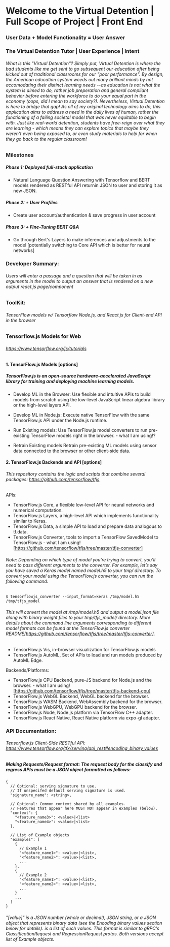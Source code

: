 # Welcome to the Virtual Detention | Full Scope of Project | Front End 
### User Data + Model Functionality = User Answer

### The Virtual Detention Tutor | User Experience | Intent
######  What is this "Virtual Detention"? Simply put, Virtual Detention is where the bad students like me get sent to go subsequent our education after being kicked out of traditional classrooms for our "poor performance". By design, the American education system weeds out many brilliant minds by not accomodating their distinct learning needs --as education is not what the system is aimed to do, rather job preperation and general compliant behavior before entering the workforce to do your equal part in the economy (oops, did I mean to say society?). Nevertheless, Virtual Detention is here to bridge that gap! As all of my original technology aims to do, this application aims to address a need in the daily lives of human, rather the functioning of a failing societal model that was never equitable to begin with. Just like real-world detention, students have free-reign over what they are learning - which means they can explore topics that maybe they weren't even being exposed to, or even study materials to help for when they go back to the regular classroom!   
    
### Milestones
##### Phase 1: Deployed full-stack application
* Natural Language Question Answering with Tensorflow and BERT models rendered as RESTful API returnin JSON to user and storing it as new JSON.

##### Phase 2: + User Profiles
* Create user account/authentication & save progress in user account

##### Phase 3: + Fine-Tuning BERT Q&A
* Go through Bert's Layers to make inferences and adjustments to the model [potentially switching to Core API which is better for neural networks]

### Developer Summary:
###### Users will enter a passage and a question that will be taken in as arguments in the model to output an answer that is rendered on a new output react.js page/component

### ToolKit:
###### TensorFlow models w/ Tensorflow Node.js, and React.js for Client-end API in the browser

### Tensorflow.js Models for Web
###### https://www.tensorflow.org/js/tutorials
#### 1. TensorFlow.js Models [options]
##### TensorFlow.js is an open-source hardware-accelerated JavaScript library for training and deploying machine learning models.

* Develop ML in the Browser: Use flexible and intuitive APIs to build models from scratch using the low-level JavaScript linear algebra library or the high-level layers API.

* Develop ML in Node.js: Execute native TensorFlow with the same TensorFlow.js API under the Node.js runtime.

* Run Existing models: Use TensorFlow.js model converters to run pre-existing TensorFlow models right in the browser.  - what I am using⁉️

* Retrain Existing models
Retrain pre-existing ML models using sensor data connected to the browser or other client-side data.

#### 2. TensorFlow.js Backends and API [options]
###### This repository contains the logic and scripts that combine several packages: https://github.com/tensorflow/tfjs

APIs:
* TensorFlow.js Core, a flexible low-level API for neural networks and numerical computation.
* TensorFlow.js Layers, a high-level API which implements functionality similar to Keras.
* TensorFlow.js Data, a simple API to load and prepare data analogous to tf.data.
* TensorFlow.js Converter, tools to import a TensorFlow SavedModel to TensorFlow.js - what I am using! [https://github.com/tensorflow/tfjs/tree/master/tfjs-converter]
###### Note: Depending on which type of model you’re trying to convert, you’ll need to pass different arguments to the converter. For example, let’s say you have saved a Keras model named model.h5 to your tmp/ directory. To convert your model using the TensorFlow.js converter, you can run the following command:

    $ tensorflowjs_converter --input_format=keras /tmp/model.h5 /tmp/tfjs_model
###### This will convert the model at /tmp/model.h5 and output a model.json file along with binary weight files to your tmp/tfjs_model/ directory. More details about the command line arguments corresponding to different model formats can be found at the TensorFlow.js converter README[https://github.com/tensorflow/tfjs/tree/master/tfjs-converter].

* TensorFlow.js Vis, in-browser visualization for TensorFlow.js models
* TensorFlow.js AutoML, Set of APIs to load and run models produced by AutoML Edge.

Backends/Platforms:
* TensorFlow.js CPU Backend, pure-JS backend for Node.js and the browser. - what I am using! [https://github.com/tensorflow/tfjs/tree/master/tfjs-backend-cpu]
* TensorFlow.js WebGL Backend, WebGL backend for the browser.
* TensorFlow.js WASM Backend, WebAssembly backend for the browser.
* TensorFlow.js WebGPU, WebGPU backend for the browser.
* TensorFlow.js Node, Node.js platform via TensorFlow C++ adapter.
* TensorFlow.js React Native, React Native platform via expo-gl adapter.

### API Documentation:
###### Tensorflow.js Client-Side RESTful API: https://www.tensorflow.org/tfx/serving/api_rest#encoding_binary_values
#####  Making Requests/Request format: The request body for the classify and regress APIs must be a JSON object formatted as follows:

    {
      // Optional: serving signature to use.
      // If unspecifed default serving signature is used.
      "signature_name": <string>,

      // Optional: Common context shared by all examples.
      // Features that appear here MUST NOT appear in examples (below).
      "context": {
        "<feature_name3>": <value>|<list>
        "<feature_name4>": <value>|<list>
      },

      // List of Example objects
      "examples": [
        {
          // Example 1
          "<feature_name1>": <value>|<list>,
          "<feature_name2>": <value>|<list>,
          ...
        },
        {
          // Example 2
          "<feature_name1>": <value>|<list>,
          "<feature_name2>": <value>|<list>,
          ...
        }
        ...
      ]
    }
###### "[value]" is a JSON number (whole or decimal), JSON string, or a JSON object that represents binary data (see the Encoding binary values section below for details). <list> is a list of such values. This format is similar to gRPC's ClassificationRequest and RegressionRequest protos. Both versions accept list of Example objects.

